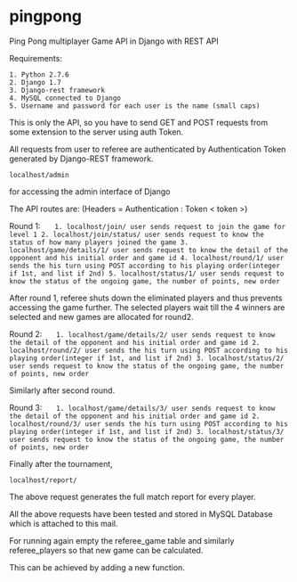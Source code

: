 # pingpong
Ping Pong multiplayer Game API in Django with REST API

Requirements:

	1. Python 2.7.6
	2. Django 1.7
	3. Django-rest framework
	4. MySQL connected to Django
	5. Username and password for each user is the name (small caps)

This is only the API, so you have to send GET and POST requests from some extension to the server using auth Token.

All requests from user to referee are authenticated by Authentication Token generated by Django-REST framework.

`localhost/admin`

for accessing the admin interface of Django

The API routes are: (Headers = Authentication : Token < token >)

Round 1:
`	1. localhost/join/
	user sends request to join the game for level 1
	2. localhost/join/status/
	user sends request to know the status of how many players joined the game
	3. localhost/game/details/1/
	user sends request to know the detail of the opponent and his initial order and game id
	4. localhost/round/1/
	user sends the his turn using POST according to his playing order(integer if 1st, and list if 2nd)
	5. localhost/status/1/
	user sends request to know the status of the ongoing game, the number of points, new order`

After round 1, referee shuts down the eliminated players and thus prevents accessing the game further.
The selected players wait till the 4 winners are selected and new games are allocated for round2.

Round 2:
`	1. localhost/game/details/2/
	user sends request to know the detail of the opponent and his initial order and game id
	2. localhost/round/2/
	user sends the his turn using POST according to his playing order(integer if 1st, and list if 2nd)
	3. localhost/status/2/
	user sends request to know the status of the ongoing game, the number of points, new order`

Similarly after second round.

Round 3:
`	1. localhost/game/details/3/
	user sends request to know the detail of the opponent and his initial order and game id
	2. localhost/round/3/
	user sends the his turn using POST according to his playing order(integer if 1st, and list if 2nd)
	3. localhost/status/3/
	user sends request to know the status of the ongoing game, the number of points, new order`

Finally after the tournament,

`localhost/report/`

The above request generates the full match report for every player.

All the above requests have been tested and stored in MySQL Database which is attached to this mail.

For running again empty the referee_game table and similarly referee_players so that new game can be calculated.

This can be achieved by adding a new function.